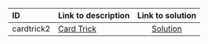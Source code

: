 | ID | Link to description | Link to solution |
|:---|:---|:---:|
| cardtrick2 | [Card Trick](https://open.kattis.com/problems/cardtrick2) | [Solution](https://github.com/versenyi98/leetcode-solutions/tree/main/solutions/Card%20Trick)|
